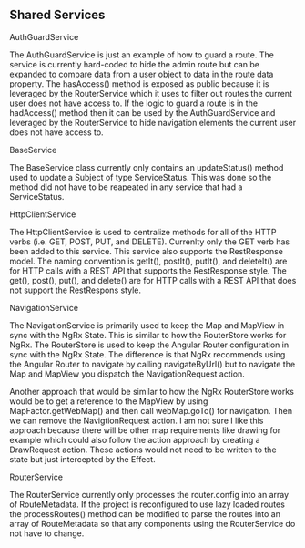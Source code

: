 ## Shared Services

AuthGuardService

The AuthGuardService is just an example of how to guard a route. The service is currently hard-coded to hide the admin route but can be expanded to compare data from a user object to data in the route data property. The hasAccess() method is exposed as public because it is leveraged by the RouterService which it uses to filter out routes the current user does not have access to. If the logic to guard a route is in the hadAccess() method then it can be used by the AuthGuardService and leveraged by the RouterService to hide navigation elements the current user does not have access to.

BaseService

The BaseService class currently only contains an updateStatus() method used to update a Subject of type ServiceStatus. This was done so the method did not have to be reapeated in any service that had a ServiceStatus.

HttpClientService

The HttpClientService is used to centralize methods for all of the HTTP verbs (i.e. GET, POST, PUT, and DELETE). Currenlty only the GET verb has been added to this service. This service also supports the RestResponse model. The naming convention is getIt(), postIt(), putIt(), and deleteIt() are for HTTP calls with a REST API that supports the RestResponse style. The get(), post(), put(), and delete() are for HTTP calls with a REST API that does not support the RestRespons style. 

NavigationService

The NavigationService is primarily used to keep the Map and MapView in sync with the NgRx State. This is similar to how the RouterStore works for NgRx. The RouterStore is used to keep the Angular Router configuration in sync with the NgRx State. The difference is that NgRx recommends using the Angular Router to navigate by calling navigateByUrl() but to navigate the Map and MapView you dispatch the NavigationRequest action. 

Another approach that would be similar to how the NgRx RouterStore works would be to get a reference to the MapView by using MapFactor.getWebMap() and then call webMap.goTo() for navigation. Then we can remove the NavigtionRequest action. I am not sure I like this approach because there will be other map requirements like drawing for example which could also follow the action approach by creating a DrawRequest action. These actions would not need to be written to the state but just intercepted by the Effect.

RouterService

The RouterService currently only processes the router.config into an array of RouteMetadata. If the project is reconfigured to use lazy loaded routes the processRoutes() method can be modified to parse the routes into an array of RouteMetadata so that any components using the RouterService do not have to change. 
